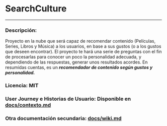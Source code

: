 # SearchCulture
---
### Descripción:

Proyecto en la nube que será capaz de recomendar contenido (Películas, Series, Libros y Música) a los usuarios, en base a sus gustos (o a los gustos que deseen encontrar). El proyecto te hará una serie de preguntas con el fin de procesarlas para conocer un poco la personalidad adecuada, y dependiendo de las respuestas, generar unos resultados acordes. En resumidas cuentas, es un ___recomendador de contenido según gustos y personalidad.___

### Licencia: MIT

### User Journey e Historias de Usuario: Disponible en [docs/contexto.md](https://github.com/migueorg/SearchCulture/docs/contexto.md)

### Otra documentación secundaria: [docs/wiki.md](https://github.com/migueorg/SearchCulture/docs/wiki.md) 